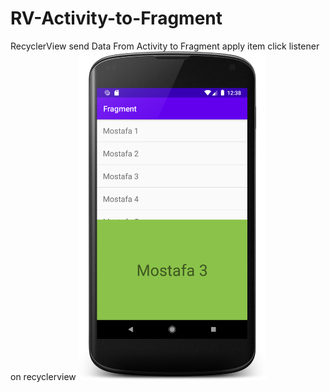 # RV-Activity-to-Fragment
RecyclerView send Data From Activity to Fragment
apply item click listener on recyclerview
<img src="device-2020-05-13-003914.png" width="300" >
